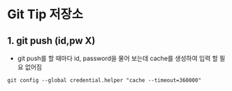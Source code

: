 # Git Tip 저장소

## 1. git push (id,pw X)

* git push를 할 때마다 id, password을 물어 보는데 cache를 생성하여 입력 할 필요 없어짐
```
git config --global credential.helper "cache --timeout=360000"
```
